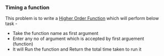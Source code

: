 ### Timing a function

This problem is to write a [Higher Order Function](http://en.wikipedia.org/wiki/Higher-order_function) which will perform below task -

- Take the function name as first argument
- Enter any no of argument which is accepted by first arguement (function)
- It will Run the function and Return the total time taken to run it
